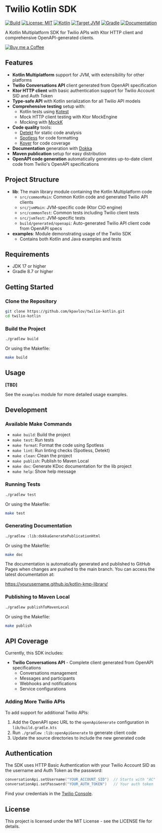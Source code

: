 # Twilio Kotlin SDK

[![Build](https://github.com/kpavlov/twilio-kotlin/actions/workflows/build.yml/badge.svg)](https://github.com/kpavlov/twilio-kotlin/actions/workflows/build.yml)
[![License: MIT](https://img.shields.io/badge/License-MIT-yellow.svg)](https://opensource.org/licenses/MIT)
[![Kotlin](https://img.shields.io/badge/kotlin-2.1.21-blue.svg?logo=kotlin)](https://kotlinlang.org)
[![Target JVM](https://img.shields.io/badge/Target%20JDK-17-green.svg)](https://jdk.java.net/17/)
[![Gradle](https://img.shields.io/badge/Gradle-8.14.2-green.svg)](https://gradle.org)
[![Documentation](https://img.shields.io/badge/Documentation-KDoc-blue)](https://kpavlov.github.io/twilio-kotlin/)

A Kotlin Multiplatform SDK for Twilio APIs with Ktor HTTP client and comprehensive OpenAPI-generated clients.

[![Buy me a Coffee](https://cdn.buymeacoffee.com/buttons/default-orange.png)](https://buymeacoffee.com/mailsk)

## Features

- **Kotlin Multiplatform** support for JVM, with extensibility for other platforms
- **Twilio Conversations API** client generated from OpenAPI specification
- **Ktor HTTP client** with basic authentication support for Twilio Account SID and Auth Token
- **Type-safe API** with Kotlin serialization for all Twilio API models
- **Comprehensive testing** setup with:
  - Kotlin tests using [Kotest](https://kotest.io/)
  - Mock HTTP client testing with Ktor MockEngine
  - Mocking with [MockK](https://mockk.io/)
- **Code quality** tools:
  - [Detekt](https://detekt.github.io/detekt/) for static code analysis
  - [Spotless](https://github.com/diffplug/spotless) for code formatting
  - [Kover](https://github.com/Kotlin/kotlinx-kover) for code coverage
- **Documentation** generation with [Dokka](https://github.com/Kotlin/dokka)
- **Maven publication** setup for easy distribution
- **OpenAPI code generation** automatically generates up-to-date client code from Twilio's OpenAPI specifications

## Project Structure

- **lib**: The main library module containing the Kotlin Multiplatform code
  - `src/commonMain`: Common Kotlin code and generated Twilio API clients
  - `src/jvmMain`: JVM-specific code (Ktor CIO engine)
  - `src/commonTest`: Common tests including Twilio client tests
  - `src/jvmTest`: JVM-specific tests
  - `build/generated/openapi`: Auto-generated Twilio API client code from OpenAPI specs
- **examples**: Module demonstrating usage of the Twilio SDK
  - Contains both Kotlin and Java examples and tests

## Requirements

- JDK 17 or higher
- Gradle 8.7 or higher

## Getting Started

### Clone the Repository

```bash
git clone https://github.com/kpavlov/twilio-kotlin.git
cd twilio-kotlin
```

### Build the Project

```bash
./gradlew build
```

Or using the Makefile:

```bash
make build
```

## Usage


**[TBD]**

See the `examples` module for more detailed usage examples.

## Development

### Available Make Commands

- `make build`: Build the project
- `make test`: Run tests
- `make format`: Format the code using Spotless
- `make lint`: Run linting checks (Spotless, Detekt)
- `make clean`: Clean the project
- `make publish`: Publish to Maven Local
- `make doc`: Generate KDoc documentation for the lib project
- `make help`: Show help message

### Running Tests

```bash
./gradlew test
```

Or using the Makefile:

```bash
make test
```

### Generating Documentation

```bash
./gradlew :lib:dokkaGeneratePublicationHtml
```

Or using the Makefile:

```bash
make doc
```

The documentation is automatically generated and published to GitHub Pages when changes are pushed to the main branch. You can access the latest documentation at:

https://yourusername.github.io/kotlin-kmp-library/

### Publishing to Maven Local

```bash
./gradlew publishToMavenLocal
```

Or using the Makefile:

```bash
make publish
```

## API Coverage

Currently, this SDK includes:

- **Twilio Conversations API** - Complete client generated from OpenAPI specifications
  - Conversations management
  - Messages and participants
  - Webhooks and notifications
  - Service configurations

### Adding More Twilio APIs

To add support for additional Twilio APIs:

1. Add the OpenAPI spec URL to the `openApiGenerate` configuration in `lib/build.gradle.kts`
2. Run `./gradlew :lib:openApiGenerate` to generate client code
3. Update the source directories to include the new generated code

## Authentication

The SDK uses HTTP Basic Authentication with your Twilio Account SID as the username and Auth Token as the password:

```kotlin
conversationApi.setUsername("YOUR_ACCOUNT_SID")  // Starts with "AC"
conversationApi.setPassword("YOUR_AUTH_TOKEN")   // Your auth token
```

Find your credentials in the [Twilio Console](https://console.twilio.com/).

## License

This project is licensed under the MIT License - see the LICENSE file for details.
